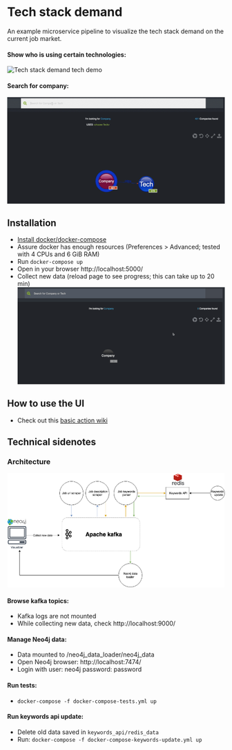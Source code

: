 # Tech stack demand
An example microservice pipeline to visualize the tech stack demand on the current job market.

#### Show who is using certain technologies:
![Tech stack demand tech demo](demo_pictures/search_by_tech.gif)


#### Search for company:
![Tech stack demand company demo](demo_pictures/search_by_company.gif)


## Installation
* [Install docker/docker-compose](https://docs.docker.com/compose/install/)
* Assure docker has enough resources (Preferences > Advanced; tested with 4 CPUs and 6 GiB RAM) 
* Run `docker-compose up`
* Open in your browser http://localhost:5000/
* Collect new data (reload page to see progress; this can take up to 20 min)
![Tech stack demand collect demo](demo_pictures/collect_new_data.gif)


## How to use the UI
* Check out this [basic action wiki](https://github.com/Nhogs/popoto/wiki/Basic-action)


## Technical sidenotes
### Architecture 
![Tech stack demand architecture](demo_pictures/architecture.png)


#### Browse kafka topics:
* Kafka logs are not mounted
* While collecting new data, check http://localhost:9000/


#### Manage Neo4j data:
* Data mounted to /neo4j_data_loader/neo4j_data
* Open Neo4j browser: http://localhost:7474/
* Login with user: neo4j password: password


#### Run tests:
* `docker-compose -f docker-compose-tests.yml up`


#### Run keywords api update:
* Delete old data saved in `keywords_api/redis_data`
* Run: `docker-compose -f docker-compose-keywords-update.yml up`
